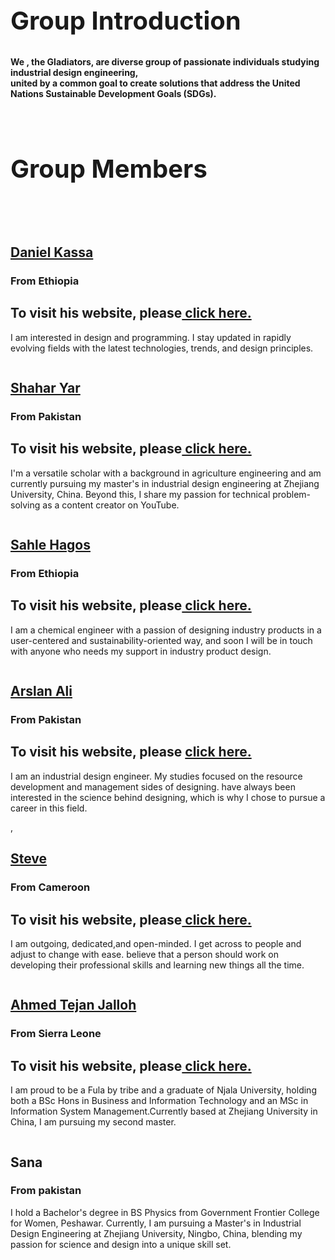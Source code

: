 
<head>
    <meta charset="UTF-8">
    <meta http-equiv="X-UA-Compatible" content="IE=edge">
    <meta name="viewport" content="width=device-width, initial-scale=1.0">
    <link rel="stylesheet" href="style.css">
    <title>GLADIATORS</title>
    <link rel="stylesheet" href="teamstyle.css"/>
</head>

<body>
<div class="container">
<h2 style = "text-align: left; font-size:40px;">Group Introduction</h2>
        <strong><p> We , the Gladiators, are diverse group of passionate individuals studying industrial design engineering,<br> united by a common goal to create solutions that address the United Nations Sustainable Development Goals (SDGs).</</P></strong>
       
    </div>          
</body>

<div class="demo">
        <div class="container">
            <div class="row text-center">
                <h2 class="white" style="text-align:left; font-size:40px;">Group Members </h2>
                <br>
                <br>
            </div>
<div class="demo">
 <div class="container">         
            <div class="row">
                <div class=" col-sm-4">
                    <div class="Members">
                        <div class="pic">
                            <img src="image/member1.jpg" alt=""/>
                        </div>
                        <div class="member-prof">
                        <a href="https://danialkassa.github.io/"><h2>Daniel Kassa</h2></a>
                            <span><h3>From Ethiopia</h3></span>
                            <h2> To visit his website, please<a href="https://danialkassa.github.io/">  click here.</h2></a>
                            <p class="description">
                                  I am interested in design and programming. I stay updated in rapidly evolving fields with the latest technologies, trends, and design principles.</p>
                        </div>
                    </div>
                </div>

<div class="col-sm-4">
                    <div class="Members">
                        <div class="pic">
                        <img src="image/member2.jpg" alt=""/>
                        </div>
                        <div class="member-prof">
                        <a href="https://shahri128.github.io/EngShahari.github.io/"><h2>Shahar Yar</h2></a>
                             <span><h3>From Pakistan</h3></span>
                              <h2>To visit his website, please<a href="https://shahri128.github.io/EngShahari.github.io/"> click here.</h2></a>
                            <p class="description">
                               I'm a versatile scholar with a background in agriculture engineering and am currently pursuing my master's in industrial design engineering at Zhejiang University, China. Beyond this, I share my passion for technical problem-solving as a content creator on YouTube.
                            </p>
                        </div>
                    </div>
                </div>
            </div>
        </div>
    </div>
 <div class="demo">
 <div class="container">         
            <div class="row">
                <div class=" col-sm-4">
                    <div class="Members">
                        <div class="pic">
                            <img src="image/member3.jpg" alt=""/>
                        </div>
                        <div class="member-prof">
                        <a href="https://sahle1415.github.io/Sah/"><h2>Sahle Hagos</h2></a>
                            <span><h3>From Ethiopia</h3></span>
                              <h2> To visit his website, please<a href="https://sahle1415.github.io/Sah/"> click here.</h2></a>                          
                            <p class="description">
                                  I am a chemical engineer with a passion of designing industry products in a user-centered and sustainability-oriented way, 
                                  and soon I will be in touch with anyone who needs my support in industry product design.</p>
                        </div>
                    </div>
                </div>
<div class="col-sm-4">
                    <div class="Members">
                        <div class="pic">
                        <img src="image/member4.jpg" alt=""/>
                        </div>
                        <div class="member-prof">
                        <a href="https://arsl0011.github.io/alif.github.io/"><h2>Arslan Ali</h2></a>
                             <span><h3>From Pakistan</h3></span>
                            <h2> To visit his website, please <a href="https://arsl0011.github.io/alif.github.io/"> click here.</h2></a>
                            <p class="description">
                               I am an industrial design engineer. My studies focused on the resource development and management sides of designing.  have always been interested in the science behind designing, which is why I chose to pursue a career in this field.
                            </p>
                        </div>
                    </div>
                </div>
            </div>
        </div>
    </div>
 <div class="demo">
  <div class="container">
      <div class="row">
                <div class="col-sm-4">
                    <div class="Members">
                        <div class="pic">
                        <img src="image/member5.jpg" alt=""/>
                        </div>
                        <div class="member-prof">,
                            <a href="https://steve12437.github.io/"><h2>Steve</h2></a>
                            <span><h3>From Cameroon</h3></span>
                              <h2> To visit his website, please<a href="https://steve12437.github.io/"> click here.</h2></a>
                            <p class="description">
                              I am outgoing, dedicated,and open-minded. I get across to people and adjust to change with ease.
                              believe that a person should work on developing their professional skills and learning new things all the time.
                            </p>
                        </div>
                    </div>
                </div>

<div class="col-sm-4">
                    <div class="Members">
                        <div class="pic">
                            <img src="image/member6.png" alt=""/></div>
                        <div class="member-prof">
                         <a href="https://atj12345.github.io"><h2>Ahmed Tejan Jalloh</h2></a>
                              <span><h3>From Sierra Leone</h3></span>
                              <h2> To visit his website, please<a href="https://atj12345.github.io"> click here.</h2></a>
                            <p class="description">
                               I am proud to be a Fula by tribe and a graduate of Njala University, holding both a BSc Hons in Business and Information Technology and an MSc in Information System Management.Currently based at Zhejiang University in China, I am pursuing my second master.
                            </p>
                        </div>
                    </div>
                </div>
            </div>
        </div>
    </div>
    <div class="col-sm-4">
                    <div class="Members">
                        <div class="pic">
                            <img src="image/member7.jpg" alt=""/></div>
                        <div class="member-prof">
                         <h2>Sana</h2></a>
                              <span><h3>From pakistan</h3></span>
                            <p class="description">
                               I hold a Bachelor's degree in BS Physics from Government Frontier College for Women, Peshawar. Currently, I am pursuing a Master's in Industrial Design Engineering at Zhejiang University, Ningbo, China, blending my passion for science and design into a unique skill set.
                            </p>
                        </div>
                    </div>
                </div>
            </div>
        </div>
    </div>
